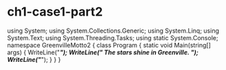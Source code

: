 # ch1-case1-part2
using System;
using System.Collections.Generic;
using System.Linq;
using System.Text;
using System.Threading.Tasks;
using static System.Console;
namespace GreenvilleMotto2
{
    class Program
    {
        static void Main(string[] args)
        {
            WriteLine("**********************************");
            WriteLine("* The stars shine in Greenville. *");
            WriteLine("**********************************");
        }
    }
}
